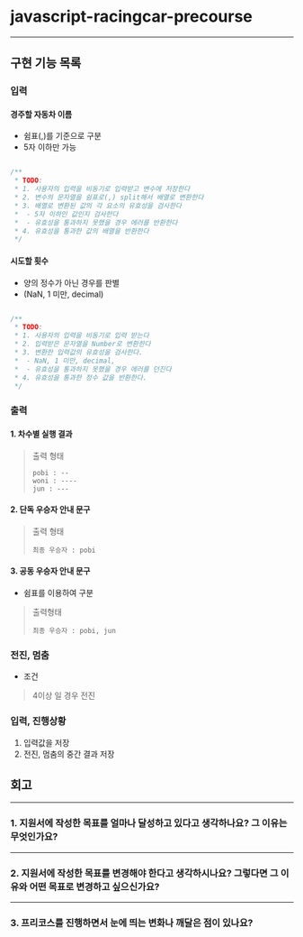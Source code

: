 # javascript-racingcar-precourse

---

## 구현 기능 목록

### **입력**

#### 경주할 자동차 이름

- 쉼표(,)를 기준으로 구분
- 5자 이하만 가능

```javascript

/**
 * TODO: 
 * 1. 사용자의 입력을 비동기로 입력받고 변수에 저장한다
 * 2. 변수의 문자열을 쉼표로(,) split해서 배열로 변환한다
 * 3. 배열로 변환된 값의 각 요소의 유효성을 검사한다
 *  - 5자 이하인 값인지 검사한다
 *  - 유효성을 통과하지 못했을 경우 에러를 반환한다
 * 4. 유효성을 통과한 값의 배열을 반환한다
 */

```

#### 시도할 횟수

- 양의 정수가 아닌 경우를 판별
- (NaN, 1 미만, decimal)

```javascript

/**
 * TODO: 
 * 1. 사용자의 입력을 비동기로 입력 받는다
 * 2. 입력받은 문자열을 Number로 변환한다
 * 3. 변환한 입력값의 유효성을 검사한다.
 *  - NaN, 1 미만, decimal, 
 *  - 유효성을 통과하지 못했을 경우 에러를 던진다
 * 4. 유효성을 통과한 정수 값을 반환한다.
 */
```

### **출력**

#### 1. 차수별 실행 결과

> 출력 형태  
>
> ```terminal
> pobi : --
> woni : ----
> jun : ---
> ```

#### 2. 단독 우승자 안내 문구

> 출력 형태  
>
> ```terminal
> 최종 우승자 : pobi
> ```

#### 3. 공동 우승자 안내 문구

- 쉼표를 이용하여 구분

> 출력형태
>
> ```terminal
> 최종 우승자 : pobi, jun
>```

### **전진, 멈춤**

- 조건

> 4이상 일 경우 전진

### **입력, 진행상황**

1. 입력값을 저장  
2. 전진, 멈춤의 중간 결과 저장

## 회고

---

### 1. 지원서에 작성한 목표를 얼마나 달성하고 있다고 생각하나요? 그 이유는 무엇인가요?

---

### 2. 지원서에 작성한 목표를 변경해야 한다고 생각하시나요? 그렇다면 그 이유와 어떤 목표로 변경하고 싶으신가요?

---

### 3. 프리코스를 진행하면서 눈에 띄는 변화나 깨달은 점이 있나요?

